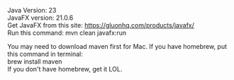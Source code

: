 Java Version: 23  
JavaFX version: 21.0.6  
Get JavaFX from this site: https://gluonhq.com/products/javafx/  
Run this command: mvn clean javafx:run  

You may need to download maven first for Mac.
If you have homebrew, put this command in terminal:  
brew install maven  
If you don't have homebrew, get it LOL.